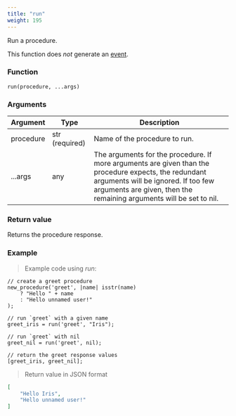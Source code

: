 ```yaml
---
title: "run"
weight: 195
---
```


Run a procedure.

This function does *not* generate an [event](../../overview/events).

### Function

`run(procedure, ...args)`

### Arguments

Argument | Type | Description
-------- | ---- | -----------
procedure | str (required) | Name of the procedure to run.
...args | any | The arguments for the procedure. If more arguments are given than the procedure expects, the redundant arguments will be ignored. If too few arguments are given, then the remaining arguments will be set to nil. 

### Return value

Returns the procedure response.

### Example

> Example code using *run*:

```thingsdb,json_response
// create a greet procedure
new_procedure('greet', |name| isstr(name)
    ? "Hello " + name
    : "Hello unnamed user!"
);

// run `greet` with a given name
greet_iris = run('greet', "Iris");

// run `greet` with nil
greet_nil = run('greet', nil);

// return the greet response values
[greet_iris, greet_nil];
```

> Return value in JSON format

```json
[
    "Hello Iris",
    "Hello unnamed user!"
]
```

